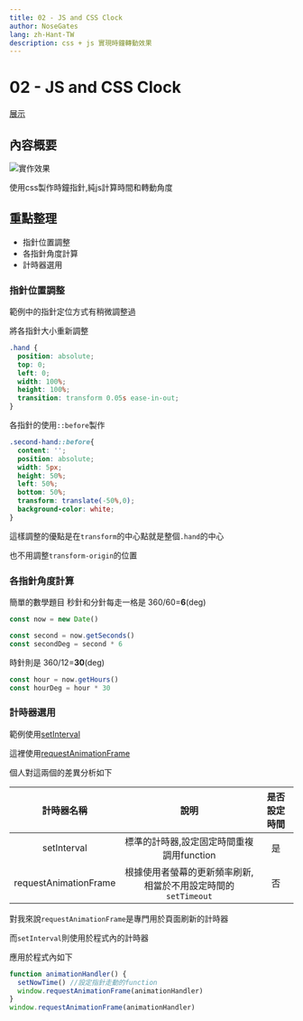 ```yaml
---
title: 02 - JS and CSS Clock
author: NoseGates
lang: zh-Hant-TW
description: css + js 實現時鐘轉動效果
---
```

# 02 - JS and CSS Clock
[展示](https://connectshark.github.io/JavaScript30/02%20-%20JS%20and%20CSS%20Clock/index-Chambers.html)
## 內容概要
![實作效果](https://i.imgur.com/zkv3FBT.gif)

使用css製作時鐘指針,純js計算時間和轉動角度

## 重點整理
* 指針位置調整
* 各指針角度計算
* 計時器選用

### 指針位置調整
範例中的指針定位方式有稍微調整過

將各指針大小重新調整
``` css
.hand {
  position: absolute;
  top: 0;
  left: 0;
  width: 100%;
  height: 100%;
  transition: transform 0.05s ease-in-out;
}
```
各指針的使用`::before`製作
``` css
.second-hand::before{
  content: '';
  position: absolute;
  width: 5px;
  height: 50%;
  left: 50%;
  bottom: 50%;
  transform: translate(-50%,0);
  background-color: white;
}
```
這樣調整的優點是在`transform`的中心點就是整個`.hand`的中心

也不用調整`transform-origin`的位置

### 各指針角度計算
簡單的數學題目
秒針和分針每走一格是 360/60=**6**(deg)
``` js
const now = new Date()

const second = now.getSeconds()
const secondDeg = second * 6
```
時針則是 360/12=**30**(deg)
``` js
const hour = now.getHours()
const hourDeg = hour * 30
```

### 計時器選用
範例使用[setInterval](https://developer.mozilla.org/zh-CN/docs/Web/API/Window/setInterval)

這裡使用[requestAnimationFrame](https://developer.mozilla.org/zh-TW/docs/Web/API/Window.requestAnimationFrame)

個人對這兩個的差異分析如下

| 計時器名稱 | 說明 | 是否設定時間 |
| :--------: | :--------: | :---: |
| setInterval | 標準的計時器,設定固定時間重複調用function | 是 |
| requestAnimationFrame |根據使用者螢幕的更新頻率刷新,相當於不用設定時間的`setTimeout`| 否 |

對我來說`requestAnimationFrame`是專門用於頁面刷新的計時器

而`setInterval`則使用於程式內的計時器

應用於程式內如下
``` js
function animationHandler() {
  setNowTime() //設定指針走動的function
  window.requestAnimationFrame(animationHandler)
}
window.requestAnimationFrame(animationHandler)
```
